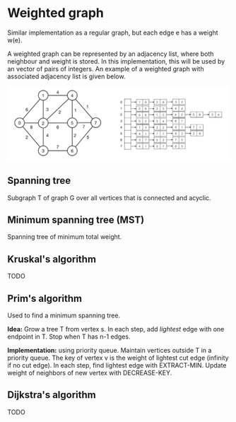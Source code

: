 # Weighted graph
Similar implementation as a regular graph, but each edge e has a weight w(e).

A weighted graph can be represented by an adjacency list, where both neighbour and weight is stored. In this implementation, this will be used by an vector of pairs of integers. An example of a weighted graph with associated adjacency list is given below.

![weighted graph 1](illustrations_graph/wg_1.jpg)

## Spanning tree
Subgraph T of graph G over all vertices that is connected and acyclic.

## Minimum spanning tree (MST)
Spanning tree of minimum total weight.

## Kruskal's algorithm
TODO

## Prim's algorithm
Used to find a minimum spanning tree.

**Idea:** Grow a tree T from vertex s. In each step, add *lightest* edge with one endpoint in T. Stop when T has n-1 edges.

**Implementation:** using priority queue. Maintain vertices outside T in a priority queue. The key of vertex v is the weight of lightest cut edge (infinity if no cut edge). In each step, find lightest edge with EXTRACT-MIN. Update weight of neighbors of new vertex with DECREASE-KEY.



## Dijkstra's algorithm
TODO
